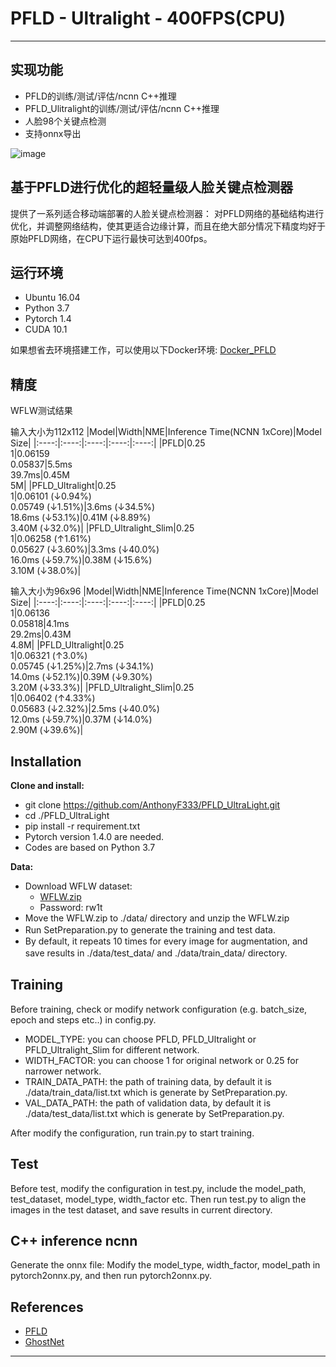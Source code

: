
# PFLD - Ultralight - 400FPS(CPU)

------

## 实现功能
* PFLD的训练/测试/评估/ncnn C++推理
* PFLD_Ulitralight的训练/测试/评估/ncnn C++推理
* 人脸98个关键点检测
* 支持onnx导出

![image](https://github.com/AnthonyF333/PFLD_UltraLight/blob/master/images/tim_align.gif)

## 基于PFLD进行优化的超轻量级人脸关键点检测器
提供了一系列适合移动端部署的人脸关键点检测器： 对PFLD网络的基础结构进行优化，并调整网络结构，使其更适合边缘计算，而且在绝大部分情况下精度均好于原始PFLD网络，在CPU下运行最快可达到400fps。

## 运行环境
* Ubuntu 16.04
* Python 3.7
* Pytorch 1.4
* CUDA 10.1

如果想省去环境搭建工作，可以使用以下Docker环境: [Docker_PFLD](https://hub.docker.com/r/tankrant/pfld_pytorch/tags)


## 精度
WFLW测试结果

输入大小为112x112
|Model|Width|NME|Inference Time(NCNN 1xCore)|Model Size|
|:----:|:----:|:----:|:----:|:----:|
|PFLD|0.25<br>1|0.06159<br>0.05837|5.5ms<br>39.7ms|0.45M<br>5M|
|PFLD_Ultralight|0.25<br>1|0.06101 (&darr;0.94%)<br>0.05749 (&darr;1.51%)|3.6ms (&darr;34.5%)<br>18.6ms   (&darr;53.1%)|0.41M (&darr;8.89%)<br>3.40M (&darr;32.0%)|
|PFLD_Ultralight_Slim|0.25<br>1|0.06258 (&uarr;1.61%)<br>0.05627 (&darr;3.60%)|3.3ms (&darr;40.0%)<br>16.0ms   (&darr;59.7%)|0.38M (&darr;15.6%)<br>3.10M (&darr;38.0%)|


输入大小为96x96
|Model|Width|NME|Inference Time(NCNN 1xCore)|Model Size|
|:----:|:----:|:----:|:----:|:----:|
|PFLD|0.25<br>1|0.06136<br>0.05818|4.1ms<br>29.2ms|0.43M<br>4.8M|
|PFLD_Ultralight|0.25<br>1|0.06321 (&uarr;3.0%)<br>0.05745 (&darr;1.25%)|2.7ms (&darr;34.1%)<br>14.0ms   (&darr;52.1%)|0.39M (&darr;9.30%)<br>3.20M (&darr;33.3%)|
|PFLD_Ultralight_Slim|0.25<br>1|0.06402 (&uarr;4.33%)<br>0.05683 (&darr;2.32%)|2.5ms (&darr;40.0%)<br>12.0ms   (&darr;59.7%)|0.37M (&darr;14.0%)<br>2.90M (&darr;39.6%)|

## Installation
**Clone and install:**
* git clone https://github.com/AnthonyF333/PFLD_UltraLight.git
* cd ./PFLD_UltraLight
* pip install -r requirement.txt
* Pytorch version 1.4.0 are needed.
* Codes are based on Python 3.7

**Data:**
* Download WFLW dataset: 
  * [WFLW.zip](https://pan.baidu.com/s/1WHSwQOqbf9QQWcoLgEQbng) 
  * Password: rw1t
* Move the WFLW.zip to ./data/ directory and unzip the WFLW.zip
* Run SetPreparation.py to generate the training and test data.
　　
* By default, it repeats 10 times for every image for augmentation, and save results in ./data/test_data/ and ./data/train_data/ directory.
　　
## Training
Before training, check or modify network configuration (e.g. batch_size, epoch and steps etc..) in config.py.
  * MODEL_TYPE: you can choose PFLD, PFLD_Ultralight or PFLD_Ultralight_Slim for different network.
  * WIDTH_FACTOR: you can choose 1 for original network or 0.25 for narrower network.
  * TRAIN_DATA_PATH: the path of training data, by default it is ./data/train_data/list.txt which is generate by SetPreparation.py.
  * VAL_DATA_PATH: the path of validation data, by default it is ./data/test_data/list.txt which is generate by SetPreparation.py.

After modify the configuration, run train.py to start training.

## Test
Before test, modify the configuration in test.py, include the model_path, test_dataset, model_type, width_factor etc.
Then run test.py to align the images in the test dataset, and save results in current directory.

## C++ inference ncnn
Generate the onnx file: Modify the model_type, width_factor, model_path in pytorch2onnx.py, and then run pytorch2onnx.py.

## References
* [PFLD](https://github.com/polarisZhao/PFLD-pytorch)
* [GhostNet](https://github.com/huawei-noah/ghostnet)

------

